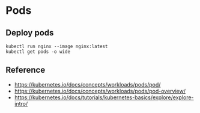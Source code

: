 # Pods

## Deploy pods

```
kubectl run nginx --image nginx:latest
kubectl get pods -o wide
```

## Reference
- https://kubernetes.io/docs/concepts/workloads/pods/pod/
- https://kubernetes.io/docs/concepts/workloads/pods/pod-overview/
- https://kubernetes.io/docs/tutorials/kubernetes-basics/explore/explore-intro/